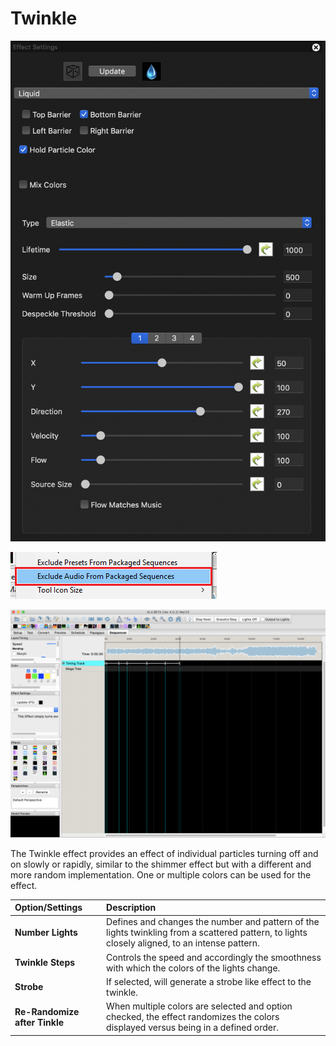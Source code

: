 # Twinkle

![Icon](../../.gitbook/assets/image%20%28342%29.png)

![Sequencer Grid](../../.gitbook/assets/image%20%28794%29.png)

![](../../.gitbook/assets/image%20%28692%29.png)

The Twinkle effect provides an effect of individual particles turning off and on slowly or rapidly, similar to the shimmer effect but with a different and more random implementation.  One or multiple colors can be used for the effect.

| Option/Settings | Description |
| :--- | :--- |
| **Number Lights** | Defines and changes the number and pattern of the lights twinkling from a scattered pattern, to lights closely aligned, to an intense pattern. |
| **Twinkle Steps** | Controls the speed and accordingly the smoothness with which the colors of the lights change. |
| **Strobe** | If selected, will generate a strobe like effect to the twinkle. |
| **Re-Randomize after Tinkle** | When multiple colors are selected and option checked, the effect randomizes the colors displayed versus being in a defined order. |

